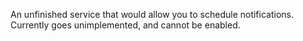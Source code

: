 An unfinished service that would allow you to schedule notifications.
Currently goes unimplemented, and cannot be enabled.